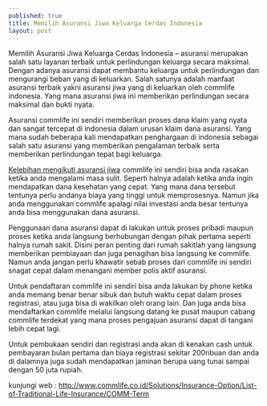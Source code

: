 ```yaml
---
published: true
title: Memilih Asuransi Jiwa Keluarga Cerdas Indonesia
layout: post
---
```

Memilih Asuransi Jiwa Keluarga Cerdas Indonesia – asuransi merupakan salah satu layanan terbaik untuk perlindungan keluarga secara maksimal. Dengan adanya asuransi dapat membantu keluarga untuk perlindungan dan mengurangi beban yang di keluarkan. Salah satunya adalah manfaat asuransi terbaik yakni asuransi jiwa yang di keluarkan oleh commlife indonesia. Yang mana asuransi jiwa ini memberikan perlindungan secara maksimal dan bukti nyata.

Asuransi commlife ini sendiri memberikan proses dana klaim yang nyata dan sangat tercepat di indonesia dalam urusan klaim dana asuransi. Yang mana sudah beberapa kali mendapatkan penghargaan di indonesia sebagai salah satu asuransi yang memberikan pengalaman terbaik serta memberikan perlindungan tepat bagi keluarga. 

<a href="http://www.kwikku.com/d1g1talgency/post/1386509">Kelebihan mengikuti asuransi jiwa</a> commlife ini sendiri bisa anda rasakan ketika anda mengalami masa sulit. Seperti halnya adalah ketika anda ingin mendapatkan dana kesehatan yang cepat. Yang mana dana tersebut tentunya perlu andanya biaya yang tinggi untuk memprosesnya. Namun jika anda menggunakan commlife apalagi nilai investasi anda besar tentunya anda bisa menggunakan dana asuransi.

Penggunaan dana asuransi dapat di lakukan untuk proses pribadi maupun proses ketika anda langsung berhubungan dengan pihak pertama seperti halnya rumah sakit. Disini peran penting dari rumah sakitlah yang langsung memberikan pembiayaan dan juga penagihan bisa langsung ke commlife. Namun anda jangan perlu khawatir sebab proses dari commlife ini sendiri snagat cepat dalam menangani member polis aktif asuransi.

Untuk pendaftaran commlife ini sendiri bisa anda lakukan by phone ketika anda memang benar benar sibuk dan butuh waktu cepat dalam proses registrasi, atau juga bisa di wakilkan oleh orang lain. Dan juga anda bisa mendaftarkan commlife melalui langsung datang ke pusat maupun cabang commlife terdekat yang mana proses pengajuan asuransi dapat di tangani lebih cepat lagi.

Untuk pembukaan sendiri dan registrasi anda akan di kenakan cash untuk pembayaran bulan pertama dan biaya registrasi sekitar 200ribuan dan anda di dalamnya juga sudah mendapatkan jaminan berupa uang tunai sampai dengan 50 juta rupiah.

kunjungi web : <a href="http://www.commlife.co.id/Solutions/Insurance-Option/List-of-Traditional-Life-Insurance/COMM-Term">http://www.commlife.co.id/Solutions/Insurance-Option/List-of-Traditional-Life-Insurance/COMM-Term</a>